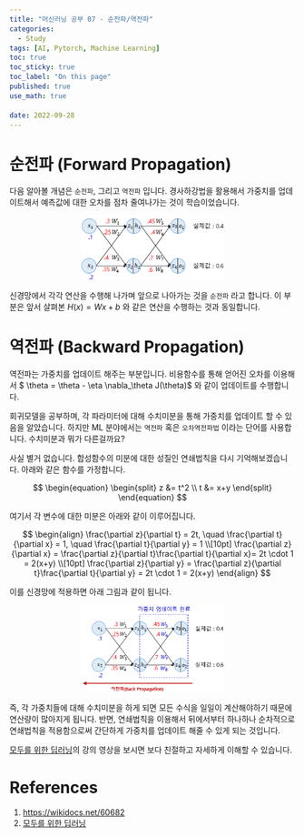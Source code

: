 ```yaml
---
title: "머신러닝 공부 07 - 순전파/역전파"
categories:
  - Study
tags: [AI, Pytorch, Machine Learning]
toc: true
toc_sticky: true
toc_label: "On this page"
published: true
use_math: true

date: 2022-09-28
---
```


# 순전파 (Forward Propagation)
다음 알아볼 개념은 `순전파`, 그리고 `역전파` 입니다. 경사하강법을 활용해서 가중치를 업데이트해서 예측값에 대한 오차를 점차 줄여나가는 것이 학습이었습니다.

<center>
<figure style="width:50%"> <img src="/Images/Study/mlstudy/7/forward.png"/>
</figure>
</center>

신경망에서 각각 연산을 수행해 나가며 앞으로 나아가는 것을 `순전파` 라고 합니다. 이 부분은 앞서 살펴본 $H(x)=Wx+b$ 와 같은 연산을 수행하는 것과 동일합니다.

# 역전파 (Backward Propagation)
역전파는 가중치를 업데이트 해주는 부분입니다. 비용함수를 통해 얻어진 오차를 이용해서 $ \theta = \theta - \eta \nabla_\theta J(\theta)$ 와 같이 업데이트를 수행합니다. 

회귀모델을 공부하며, 각 파라미터에 대해 수치미분을 통해 가중치를 업데이트 할 수 있음을 알았습니다. 하지만 ML 분야에서는 `역전파` 혹은 `오차역전파법` 이라는 단어를 사용합니다. 수치미분과 뭐가 다른걸까요?

사실 별거 없습니다. 합성함수의 미분에 대한 성질인 연쇄법칙을 다시 기억해보겠습니다. 아래와 같은 함수를 가정합니다.

$$
\begin{equation}
\begin{split}
z &= t^2 \\
t &= x+y
\end{split}
\end{equation}
$$

여기서 각 변수에 대한 미분은 아래와 같이 이루어집니다.

$$
\begin{align}
\frac{\partial z}{\partial t} = 2t, \quad
\frac{\partial t}{\partial x} = 1, \quad
\frac{\partial t}{\partial y} = 1 \\[10pt]
\frac{\partial z}{\partial x} = \frac{\partial z}{\partial t}\frac{\partial t}{\partial x}= 2t \cdot 1 = 2(x+y) \\[10pt]
\frac{\partial z}{\partial y} = \frac{\partial z}{\partial t}\frac{\partial t}{\partial y} = 2t \cdot 1 = 2(x+y)
\end{align}
$$

이를 신경망에 적용하면 아래 그림과 같이 됩니다.

<center>
<figure style="width:50%"> <img src="/Images/Study/mlstudy/7/backprop.png"/>
</figure>
</center>

즉, 각 가중치들에 대해 수치미분을 하게 되면 모든 수식을 일일이 계산해야하기 때문에 연산량이 많아지게 됩니다. 반면, 연쇄법칙을 이용해서 뒤에서부터 하나하나 순차적으로 연쇄법칙을 적용함으로써 간단하게 가중치를 업데이트 해줄 수 있게 되는 것입니다.

[모두를 위한 딥러닝](https://youtu.be/573EZkzfnZ0)의 강의 영상을 보시면 보다 친절하고 자세하게 이해할 수 있습니다.

# References
1. <https://wikidocs.net/60682>
2. [모두를 위한 딥러닝](https://youtube.com/playlist?list=PLlMkM4tgfjnLSOjrEJN31gZATbcj_MpUm)